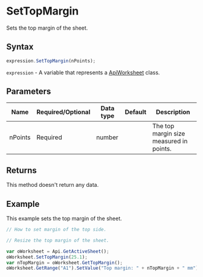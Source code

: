 # SetTopMargin

Sets the top margin of the sheet.

## Syntax

```javascript
expression.SetTopMargin(nPoints);
```

`expression` - A variable that represents a [ApiWorksheet](../ApiWorksheet.md) class.

## Parameters

| **Name** | **Required/Optional** | **Data type** | **Default** | **Description** |
| ------------- | ------------- | ------------- | ------------- | ------------- |
| nPoints | Required | number |  | The top margin size measured in points. |

## Returns

This method doesn't return any data.

## Example

This example sets the top margin of the sheet.

```javascript editor-xlsx
// How to set margin of the top side.

// Resize the top margin of the sheet.

var oWorksheet = Api.GetActiveSheet();
oWorksheet.SetTopMargin(25.1);
var nTopMargin = oWorksheet.GetTopMargin();
oWorksheet.GetRange("A1").SetValue("Top margin: " + nTopMargin + " mm");
```
